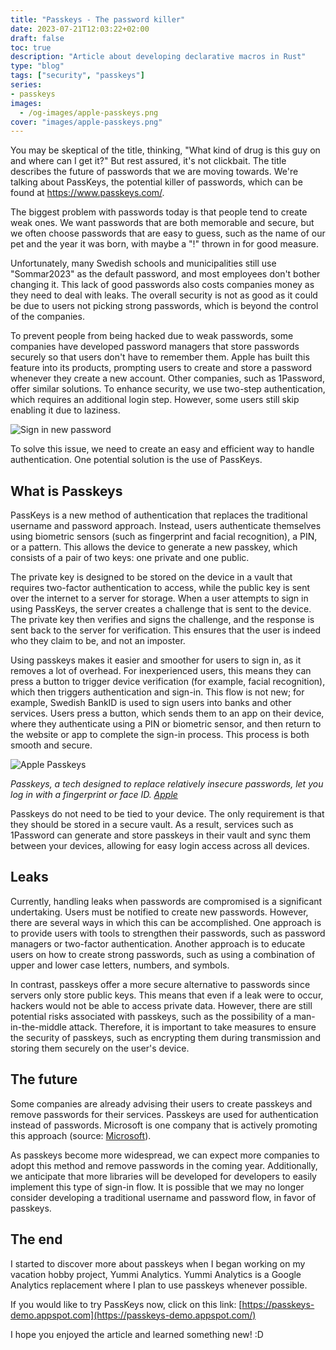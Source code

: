 ```yaml
---
title: "Passkeys - The password killer"
date: 2023-07-21T12:03:22+02:00
draft: false
toc: true
description: "Article about developing declarative macros in Rust" 
type: "blog"
tags: ["security", "passkeys"]
series:
- passkeys
images:
  - /og-images/apple-passkeys.png
cover: "images/apple-passkeys.png"
---
```


You may be skeptical of the title, thinking, "What kind of drug is this guy on and where can I get it?" But rest assured, it's not clickbait. The title describes the future of passwords that we are moving towards. We're talking about PassKeys, the potential killer of passwords, which can be found at https://www.passkeys.com/.

The biggest problem with passwords today is that people tend to create weak ones. We want passwords that are both memorable and secure, but we often choose passwords that are easy to guess, such as the name of our pet and the year it was born, with maybe a "!" thrown in for good measure.

Unfortunately, many Swedish schools and municipalities still use "Sommar2023" as the default password, and most employees don't bother changing it. This lack of good passwords also costs companies money as they need to deal with leaks. The overall security is not as good as it could be due to users not picking strong passwords, which is beyond the control of the companies.

To prevent people from being hacked due to weak passwords, some companies have developed password managers that store passwords securely so that users don't have to remember them. Apple has built this feature into its products, prompting users to create and store a password whenever they create a new account. Other companies, such as 1Password, offer similar solutions. To enhance security, we use two-step authentication, which requires an additional login step. However, some users still skip enabling it due to laziness.

![Sign in new password](images/security/change-password.png)

To solve this issue, we need to create an easy and efficient way to handle authentication. One potential solution is the use of PassKeys.

## What is Passkeys

PassKeys is a new method of authentication that replaces the traditional username and password approach. Instead, users authenticate themselves using biometric sensors (such as fingerprint and facial recognition), a PIN, or a pattern. This allows the device to generate a new passkey, which consists of a pair of two keys: one private and one public.

The private key is designed to be stored on the device in a vault that requires two-factor authentication to access, while the public key is sent over the internet to a server for storage. When a user attempts to sign in using PassKeys, the server creates a challenge that is sent to the device. The private key then verifies and signs the challenge, and the response is sent back to the server for verification. This ensures that the user is indeed who they claim to be, and not an imposter. 

Using passkeys makes it easier and smoother for users to sign in, as it removes a lot of overhead. For inexperienced users, this means they can press a button to trigger device verification (for example, facial recognition), which then triggers authentication and sign-in. This flow is not new; for example, Swedish BankID is used to sign users into banks and other services. Users press a button, which sends them to an app on their device, where they authenticate using a PIN or biometric sensor, and then return to the website or app to complete the sign-in process. This process is both smooth and secure.


![Apple Passkeys](images/security/apple-passkeys.png)

*Passkeys, a tech designed to replace relatively insecure passwords, let you log in with a fingerprint or face ID.
[Apple](https://developer.apple.com/passkeys/)* 

Passkeys do not need to be tied to your device. The only requirement is that they should be stored in a secure vault. As a result, services such as 1Password can generate and store passkeys in their vault and sync them between your devices, allowing for easy login access across all devices.

## Leaks

Currently, handling leaks when passwords are compromised is a significant undertaking. Users must be notified to create new passwords. However, there are several ways in which this can be accomplished. One approach is to provide users with tools to strengthen their passwords, such as password managers or two-factor authentication. Another approach is to educate users on how to create strong passwords, such as using a combination of upper and lower case letters, numbers, and symbols.

In contrast, passkeys offer a more secure alternative to passwords since servers only store public keys. This means that even if a leak were to occur, hackers would not be able to access private data. However, there are still potential risks associated with passkeys, such as the possibility of a man-in-the-middle attack. Therefore, it is important to take measures to ensure the security of passkeys, such as encrypting them during transmission and storing them securely on the user's device.

## The future

Some companies are already advising their users to create passkeys and remove passwords for their services. Passkeys are used for authentication instead of passwords. Microsoft is one company that is actively promoting this approach (source: [Microsoft](https://techcommunity.microsoft.com/t5/microsoft-entra-azure-ad-blog/expansion-of-fido-standard-and-new-updates-for-microsoft/ba-p/3290633)).

As passkeys become more widespread, we can expect more companies to adopt this method and remove passwords in the coming year. Additionally, we anticipate that more libraries will be developed for developers to easily implement this type of sign-in flow. It is possible that we may no longer consider developing a traditional username and password flow, in favor of passkeys.

## The end

I started to discover more about passkeys when I began working on my vacation hobby project, Yummi Analytics. Yummi Analytics is a Google Analytics replacement where I plan to use passkeys whenever possible.

If you would like to try PassKeys now, click on this link: [https://passkeys-demo.appspot.com](https://passkeys-demo.appspot.com/)

I hope you enjoyed the article and learned something new! :D

